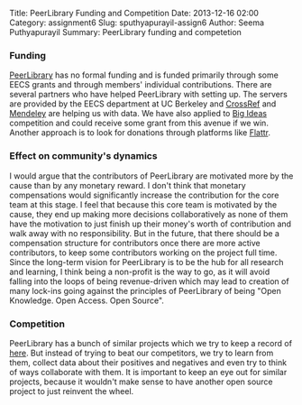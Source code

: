 Title: PeerLibrary Funding and Competition
Date: 2013-12-16 02:00 
Category: assignment6
Slug: sputhyapurayil-assign6 
Author: Seema Puthyapurayil	
Summary: PeerLibrary funding and competetion

### Funding
[PeerLibrary](http://peerlibrary.org/) has no formal funding and is funded primarily through some EECS grants and through members' individual contributions. There are several partners who have helped PeerLibrary with setting up. The servers are provided by the EECS department at UC Berkeley and [CrossRef](http://www.crossref.org/) and [Mendeley](http://www.mendeley.com/) are helping us with data. We have also applied to [Big Ideas](bigideas.berkeley.edu) competition and could receive some grant from this avenue if we win. Another approach is to look for donations through platforms like [Flattr](www.flattr.com).

### Effect on community's dynamics
I would argue that the contributors of PeerLibrary are motivated more by the cause than by any monetary reward. I don't think that monetary compensations would significantly increase the contribution for the core team at this stage. I feel that because this core team is motivated by the cause, they end up making more decisions collaboratively as none of them have the motivation to just finish up their money's worth of contribution and walk away with no responsibility. But in the future, that there should be a compensation structure for contributors once there are more active contributors, to keep some contributors working on the project full time.  Since the long-term vision for PeerLibrary is to be the hub for all research and learning, I think being a non-profit is the way to go, as it will avoid falling into the loops of being revenue-driven which may lead to creation of many lock-ins going against the principles of PeerLibrary of being "Open Knowledge. Open Access. Open Source". 

### Competition
PeerLibrary has a bunch of similar projects which we try to keep a record of [here](https://github.com/peerlibrary/peerlibrary/wiki/Related-Projects). But instead of trying to beat our competitors, we try to learn from them, collect data about their positives and negatives and even try to think of ways collaborate with them. It is important to keep an eye out for similar projects, because it wouldn't make sense to have another open source project to just reinvent the wheel. 

